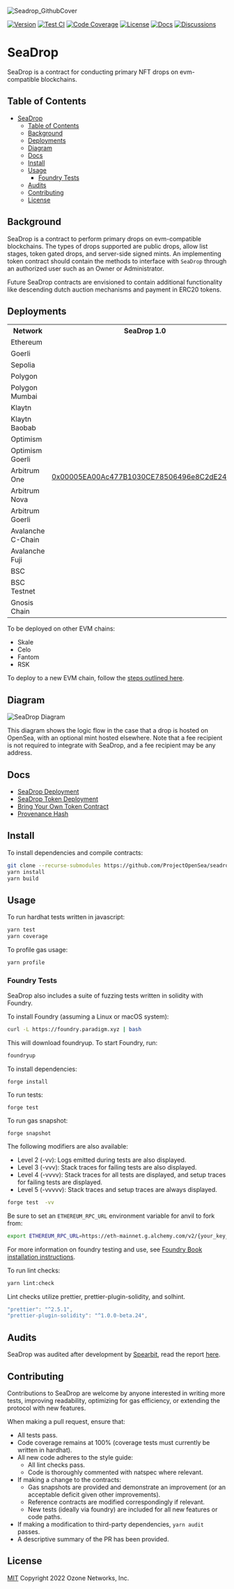 ![Seadrop_GithubCover](img/seadrop-banner.png)

[![Version][version-badge]][version-link]
[![Test CI][ci-badge]][ci-link]
[![Code Coverage][coverage-badge]][coverage-link]
[![License][license-badge]][license-link]
[![Docs][docs-badge]][docs-link]
[![Discussions][discussions-badge]][discussions-link]

# SeaDrop

SeaDrop is a contract for conducting primary NFT drops on evm-compatible blockchains.

## Table of Contents

- [SeaDrop](#seadrop)
  - [Table of Contents](#table-of-contents)
  - [Background](#background)
  - [Deployments](#deployments)
  - [Diagram](#diagram)
  - [Docs](#docs)
  - [Install](#install)
  - [Usage](#usage)
    - [Foundry Tests](#foundry-tests)
  - [Audits](#audits)
  - [Contributing](#contributing)
  - [License](#license)

## Background

SeaDrop is a contract to perform primary drops on evm-compatible blockchains. The types of drops supported are public drops, allow list stages, token gated drops, and server-side signed mints. An implementing token contract should contain the methods to interface with `SeaDrop` through an authorized user such as an Owner or Administrator.

Future SeaDrop contracts are envisioned to contain additional functionality like descending dutch auction mechanisms and payment in ERC20 tokens.

## Deployments

<table>
<tr>
<th>Network</th>
<th>SeaDrop 1.0</th>
</tr>

<tr><td>Ethereum</td><td rowspan="17">

[0x00005EA00Ac477B1030CE78506496e8C2dE24bf5](https://etherscan.io/address/0x00005EA00Ac477B1030CE78506496e8C2dE24bf5#code)

</td></tr>
<tr><td>Goerli</td></tr>
<tr><td>Sepolia</td></tr>
<tr><td>Polygon</td></tr>
<tr><td>Polygon Mumbai</td></tr>
<tr><td>Klaytn</td></tr>
<tr><td>Klaytn Baobab</td></tr>
<tr><td>Optimism</td></tr>
<tr><td>Optimism Goerli</td></tr>
<tr><td>Arbitrum One</td></tr>
<tr><td>Arbitrum Nova</td></tr>
<tr><td>Arbitrum Goerli</td></tr>
<tr><td>Avalanche C-Chain</td></tr>
<tr><td>Avalanche Fuji</td></tr>
<tr><td>BSC</td></tr>
<tr><td>BSC Testnet</td></tr>
<tr><td>Gnosis Chain</td></tr>
</table>

To be deployed on other EVM chains:

- Skale
- Celo
- Fantom
- RSK

To deploy to a new EVM chain, follow the [steps outlined here](docs/SeaDropDeployment.md).

## Diagram

![SeaDrop Diagram](img/seadrop-diagram.png)

This diagram shows the logic flow in the case that a drop is hosted on OpenSea, with an optional mint hosted elsewhere. Note that a fee recipient is not required to integrate with SeaDrop, and a fee recipient may be any address.

## Docs

- [SeaDrop Deployment](docs/SeaDropDeployment.md)
- [SeaDrop Token Deployment](docs/SeaDropTokenDeployment.md)
- [Bring Your Own Token Contract](docs/BringYourOwnTokenContract.md)
- [Provenance Hash](docs/ProvenanceHash.md)

## Install

To install dependencies and compile contracts:

```bash
git clone --recurse-submodules https://github.com/ProjectOpenSea/seadrop && cd seadrop
yarn install
yarn build
```

## Usage

To run hardhat tests written in javascript:

```bash
yarn test
yarn coverage
```

To profile gas usage:

```bash
yarn profile
```

### Foundry Tests

SeaDrop also includes a suite of fuzzing tests written in solidity with Foundry.

To install Foundry (assuming a Linux or macOS system):

```bash
curl -L https://foundry.paradigm.xyz | bash
```

This will download foundryup. To start Foundry, run:

```bash
foundryup
```

To install dependencies:

```
forge install
```

To run tests:

```
forge test
```


To run gas snapshot:

```
forge snapshot
```

The following modifiers are also available:

- Level 2 (-vv): Logs emitted during tests are also displayed.
- Level 3 (-vvv): Stack traces for failing tests are also displayed.
- Level 4 (-vvvv): Stack traces for all tests are displayed, and setup traces for failing tests are displayed.
- Level 5 (-vvvvv): Stack traces and setup traces are always displayed.

```bash
forge test  -vv
```

Be sure to set an `ETHEREUM_RPC_URL` environment variable for anvil to fork from:
```bash
export ETHEREUM_RPC_URL=https://eth-mainnet.g.alchemy.com/v2/{your_key_here}
```

For more information on foundry testing and use, see [Foundry Book installation instructions](https://book.getfoundry.sh/getting-started/installation).

To run lint checks:

```bash
yarn lint:check
```

Lint checks utilize prettier, prettier-plugin-solidity, and solhint.

```javascript
"prettier": "^2.5.1",
"prettier-plugin-solidity": "^1.0.0-beta.24",
```

## Audits

SeaDrop was audited after development by [Spearbit](https://spearbit.com/), read the report [here](./assets/spearbit-seadrop-audit.pdf).

## Contributing

Contributions to SeaDrop are welcome by anyone interested in writing more tests, improving readability, optimizing for gas efficiency, or extending the protocol with new features.

When making a pull request, ensure that:

- All tests pass.
- Code coverage remains at 100% (coverage tests must currently be written in hardhat).
- All new code adheres to the style guide:
  - All lint checks pass.
  - Code is thoroughly commented with natspec where relevant.
- If making a change to the contracts:
  - Gas snapshots are provided and demonstrate an improvement (or an acceptable deficit given other improvements).
  - Reference contracts are modified correspondingly if relevant.
  - New tests (ideally via foundry) are included for all new features or code paths.
- If making a modification to third-party dependencies, `yarn audit` passes.
- A descriptive summary of the PR has been provided.

## License

[MIT](LICENSE) Copyright 2022 Ozone Networks, Inc.

[version-badge]: https://img.shields.io/github/package-json/v/ProjectOpenSea/seadrop
[version-link]: https://github.com/ProjectOpenSea/seadrop/blob/main/package.json
[ci-badge]: https://github.com/ProjectOpenSea/seadrop/actions/workflows/test.yml/badge.svg
[ci-link]: https://github.com/ProjectOpenSea/seadrop/actions/workflows/test.yml
[coverage-badge]: https://coveralls.io/repos/github/ProjectOpenSea/seadrop/badge.svg?branch=main
[coverage-link]: https://coveralls.io/github/ProjectOpenSea/seadrop?branch=main
[license-badge]: https://img.shields.io/github/license/ProjectOpenSea/seadrop
[license-link]: https://github.com/ProjectOpenSea/seadrop/blob/main/LICENSE
[docs-badge]: https://img.shields.io/badge/SeaDrop-documentation-informational
[docs-link]: https://github.com/ProjectOpenSea/seadrop/tree/main/docs
[discussions-badge]: https://img.shields.io/badge/SeaDrop-discussions-blueviolet
[discussions-link]: https://github.com/ProjectOpenSea/seadrop/discussions
